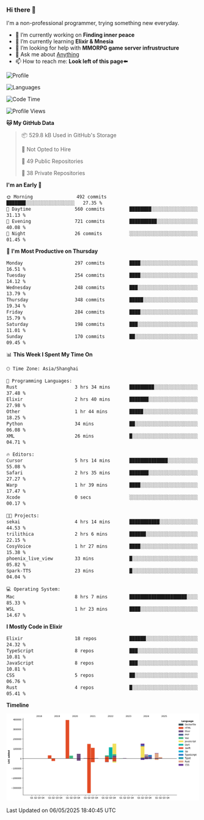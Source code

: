 ### Hi there 👋

I'm a non-professional programmer, trying something new everyday.

<!--
**dyzdyz010/dyzdyz010** is a ✨ _special_ ✨ repository because its `README.md` (this file) appears on your GitHub profile.
-->

- 🔭 I’m currently working on **Finding inner peace**
- 🌱 I’m currently learning **Elixir & Mnesia**
- 🤔 I’m looking for help with **MMORPG game server infrustructure**
- 💬 Ask me about [Anything](https://github.com/dyzdyz010/dyzdyz010/issues)
- 📫 How to reach me: **Look left of this page⬅️**

<!-- - 👯 I’m looking to collaborate on
- 😄 Pronouns: ...
- ⚡ Fun fact: ...
 -->
 
![Profile](https://github-readme-stats.vercel.app/api?username=dyzdyz010&count_private=true&show_icons=true&theme=dracula)

![Languages](https://github-readme-stats.vercel.app/api/top-langs/?username=dyzdyz010&layout=compact&theme=dracula)

<!--START_SECTION:waka-->
![Code Time](http://img.shields.io/badge/Code%20Time-1%2C948%20hrs-blue)

![Profile Views](http://img.shields.io/badge/Profile%20Views-0-blue)

**🐱 My GitHub Data** 

> 📦 529.8 kB Used in GitHub's Storage 
 > 
> 🚫 Not Opted to Hire
 > 
> 📜 49 Public Repositories 
 > 
> 🔑 38 Private Repositories 
 > 
**I'm an Early 🐤** 

```text
🌞 Morning                492 commits         ███████░░░░░░░░░░░░░░░░░░   27.35 % 
🌆 Daytime                560 commits         ████████░░░░░░░░░░░░░░░░░   31.13 % 
🌃 Evening                721 commits         ██████████░░░░░░░░░░░░░░░   40.08 % 
🌙 Night                  26 commits          ░░░░░░░░░░░░░░░░░░░░░░░░░   01.45 % 
```
📅 **I'm Most Productive on Thursday** 

```text
Monday                   297 commits         ████░░░░░░░░░░░░░░░░░░░░░   16.51 % 
Tuesday                  254 commits         ████░░░░░░░░░░░░░░░░░░░░░   14.12 % 
Wednesday                248 commits         ███░░░░░░░░░░░░░░░░░░░░░░   13.79 % 
Thursday                 348 commits         █████░░░░░░░░░░░░░░░░░░░░   19.34 % 
Friday                   284 commits         ████░░░░░░░░░░░░░░░░░░░░░   15.79 % 
Saturday                 198 commits         ███░░░░░░░░░░░░░░░░░░░░░░   11.01 % 
Sunday                   170 commits         ██░░░░░░░░░░░░░░░░░░░░░░░   09.45 % 
```


📊 **This Week I Spent My Time On** 

```text
🕑︎ Time Zone: Asia/Shanghai

💬 Programming Languages: 
Rust                     3 hrs 34 mins       █████████░░░░░░░░░░░░░░░░   37.48 % 
Elixir                   2 hrs 40 mins       ███████░░░░░░░░░░░░░░░░░░   27.98 % 
Other                    1 hr 44 mins        █████░░░░░░░░░░░░░░░░░░░░   18.25 % 
Python                   34 mins             ██░░░░░░░░░░░░░░░░░░░░░░░   06.08 % 
XML                      26 mins             █░░░░░░░░░░░░░░░░░░░░░░░░   04.71 % 

🔥 Editors: 
Cursor                   5 hrs 14 mins       ██████████████░░░░░░░░░░░   55.08 % 
Safari                   2 hrs 35 mins       ███████░░░░░░░░░░░░░░░░░░   27.27 % 
Warp                     1 hr 39 mins        ████░░░░░░░░░░░░░░░░░░░░░   17.47 % 
Xcode                    0 secs              ░░░░░░░░░░░░░░░░░░░░░░░░░   00.17 % 

🐱‍💻 Projects: 
sekai                    4 hrs 14 mins       ███████████░░░░░░░░░░░░░░   44.53 % 
trilithica               2 hrs 6 mins        ██████░░░░░░░░░░░░░░░░░░░   22.15 % 
CosyVoice                1 hr 27 mins        ████░░░░░░░░░░░░░░░░░░░░░   15.38 % 
phoenix_live_view        33 mins             █░░░░░░░░░░░░░░░░░░░░░░░░   05.82 % 
Spark-TTS                23 mins             █░░░░░░░░░░░░░░░░░░░░░░░░   04.04 % 

💻 Operating System: 
Mac                      8 hrs 7 mins        █████████████████████░░░░   85.33 % 
WSL                      1 hr 23 mins        ████░░░░░░░░░░░░░░░░░░░░░   14.67 % 
```

**I Mostly Code in Elixir** 

```text
Elixir                   18 repos            ██████░░░░░░░░░░░░░░░░░░░   24.32 % 
TypeScript               8 repos             ███░░░░░░░░░░░░░░░░░░░░░░   10.81 % 
JavaScript               8 repos             ███░░░░░░░░░░░░░░░░░░░░░░   10.81 % 
CSS                      5 repos             ██░░░░░░░░░░░░░░░░░░░░░░░   06.76 % 
Rust                     4 repos             █░░░░░░░░░░░░░░░░░░░░░░░░   05.41 % 
```



**Timeline**

![Lines of Code chart](https://raw.githubusercontent.com/dyzdyz010/dyzdyz010/master/assets/bar_graph.png)


 Last Updated on 06/05/2025 18:40:45 UTC
<!--END_SECTION:waka-->
